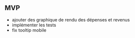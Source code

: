 ## MVP

-   ajouter des graphique de rendu des dépenses et revenus
-   implémenter les tests
-   fix tooltip mobile
<!-- -   ajouter une page dashboard avec météo, prise de notes, calendrier -->

